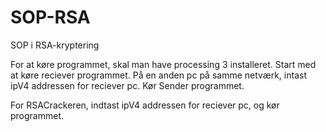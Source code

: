 # SOP-RSA
SOP i RSA-kryptering

For at køre programmet, skal man have processing 3 installeret.
Start med at køre reciever programmet.
På en anden pc på samme netværk, intast ipV4 addressen for reciever pc.
Kør Sender programmet.

For RSACrackeren, indtast ipV4 addressen for reciever pc, og kør programmet.


